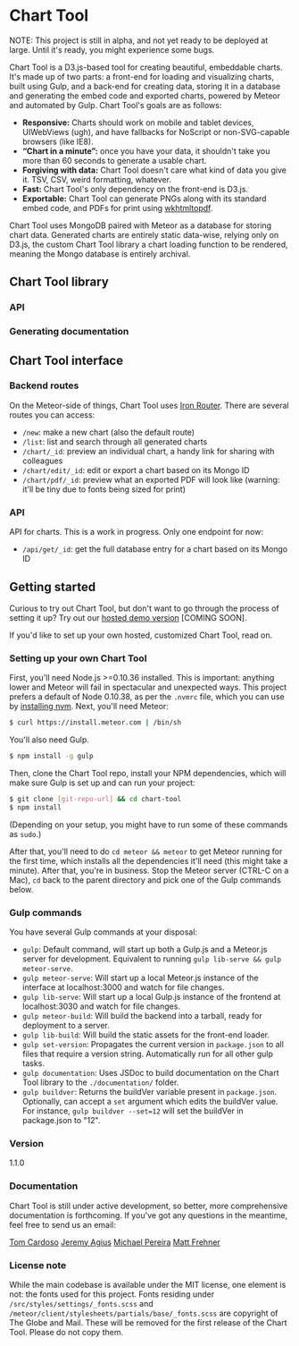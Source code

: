# Chart Tool

NOTE: This project is still in alpha, and not yet ready to be deployed at large. Until it's ready, you might experience some bugs.

Chart Tool is a D3.js-based tool for creating beautiful, embeddable charts. It's made up of two parts: a front-end for loading and visualizing charts, built using Gulp, and a back-end for creating data, storing it in a database and generating the embed code and exported charts, powered by Meteor and automated by Gulp. Chart Tool's goals are as follows:

* **Responsive:** Charts should work on mobile and tablet devices, UIWebViews (ugh), and have fallbacks for NoScript or non-SVG-capable browsers (like IE8).
* **&ldquo;Chart in a minute&rdquo;:** once you have your data, it shouldn't take you more than 60 seconds to generate a usable chart.
* **Forgiving with data:** Chart Tool doesn't care what kind of data you give it. TSV, CSV, weird formatting, whatever.
* **Fast:** Chart Tool's only dependency on the front-end is D3.js.
* **Exportable:** Chart Tool can generate PNGs along with its standard embed code, and PDFs for print using [wkhtmltopdf](http://www.wkhtmltopdf.org).

Chart Tool uses MongoDB paired with Meteor as a database for storing chart data. Generated charts are entirely static data-wise, relying only on D3.js, the custom Chart Tool library a chart loading function to be rendered, meaning the Mongo database is entirely archival.

## Chart Tool library

### API


### Generating documentation



## Chart Tool interface

### Backend routes

On the Meteor-side of things, Chart Tool uses [Iron Router](https://github.com/iron-meteor/iron-router/blob/devel/Guide.md). There are several routes you can access:

* `/new`: make a new chart (also the default route)
* `/list`: list and search through all generated charts
* `/chart/_id`: preview an individual chart, a handy link for sharing with colleagues
* `/chart/edit/_id`: edit or export a chart based on its Mongo ID
* `/chart/pdf/_id`: preview what an exported PDF will look like (warning: it'll be tiny due to fonts being sized for print)

### API

API for charts. This is a work in progress. Only one endpoint for now:

* `/api/get/_id`: get the full database entry for a chart based on its Mongo ID

## Getting started

Curious to try out Chart Tool, but don't want to go through the process of setting it up? Try out our [hosted demo version](http://charttool.colo.theglobeandmail.com) [COMING SOON].

If you'd like to set up your own hosted, customized Chart Tool, read on.

### Setting up your own Chart Tool

First, you'll need Node.js >=0.10.36 installed. This is important: anything lower and Meteor will fail in spectacular and unexpected ways. This project prefers a default of Node 0.10.38, as per the `.nvmrc` file, which you can use by [installing nvm](https://github.com/brianloveswords/nvm). Next, you'll need Meteor:

```sh
$ curl https://install.meteor.com | /bin/sh
```

You'll also need Gulp.

```sh
$ npm install -g gulp
```

Then, clone the Chart Tool repo, install your NPM dependencies, which will make sure Gulp is set up and can run your project:

```sh
$ git clone [git-repo-url] && cd chart-tool
$ npm install
```

(Depending on your setup, you might have to run some of these commands as `sudo`.)

After that, you'll need to do `cd meteor && meteor` to get Meteor running for the first time, which installs all the dependencies it'll need (this might take a minute). After that, you're in business. Stop the Meteor server (CTRL-C on a Mac), `cd` back to the parent directory and pick one of the Gulp commands below.

### Gulp commands

You have several Gulp commands at your disposal:

* `gulp`: Default command, will start up both a Gulp.js and a Meteor.js server for development. Equivalent to running `gulp lib-serve && gulp meteor-serve`.
* `gulp meteor-serve`: Will start up a local Meteor.js instance of the interface at localhost:3000 and watch for file changes.
* `gulp lib-serve`: Will start up a local Gulp.js instance of the frontend at localhost:3030 and watch for file changes.
* `gulp meteor-build`: Will build the backend into a tarball, ready for deployment to a server.
* `gulp lib-build`: Will build the static assets for the front-end loader.
* `gulp set-version`: Propagates the current version in `package.json` to all files that require a version string. Automatically run for all other gulp tasks.
* `gulp documentation`: Uses JSDoc to build documentation on the Chart Tool library to the `./documentation/` folder.
* `gulp buildver`: Returns the buildVer variable present in `package.json`. Optionally, can accept a `set` argument which edits the buildVer value. For instance, `gulp buildver --set=12` will set the buildVer in package.json to "12".

### Version
1.1.0

### Documentation

Chart Tool is still under active development, so better, more comprehensive documentation is forthcoming. If you've got any questions in the meantime, feel free to send us an email:

[Tom Cardoso](mailto:tcardoso@globeandmail.com)
[Jeremy Agius](mailto:jagius@globeandmail.com)
[Michael Pereira](mailto:mpereira@globeandmail.com)
[Matt Frehner](mailto:mfrehner@globeandmail.com)

### License note

While the main codebase is available under the MIT license, one element is not: the fonts used for this project. Fonts residing under `/src/styles/settings/_fonts.scss` and `/meteor/client/stylesheets/partials/base/_fonts.scss` are copyright of The Globe and Mail. These will be removed for the first release of the Chart Tool. Please do not copy them.